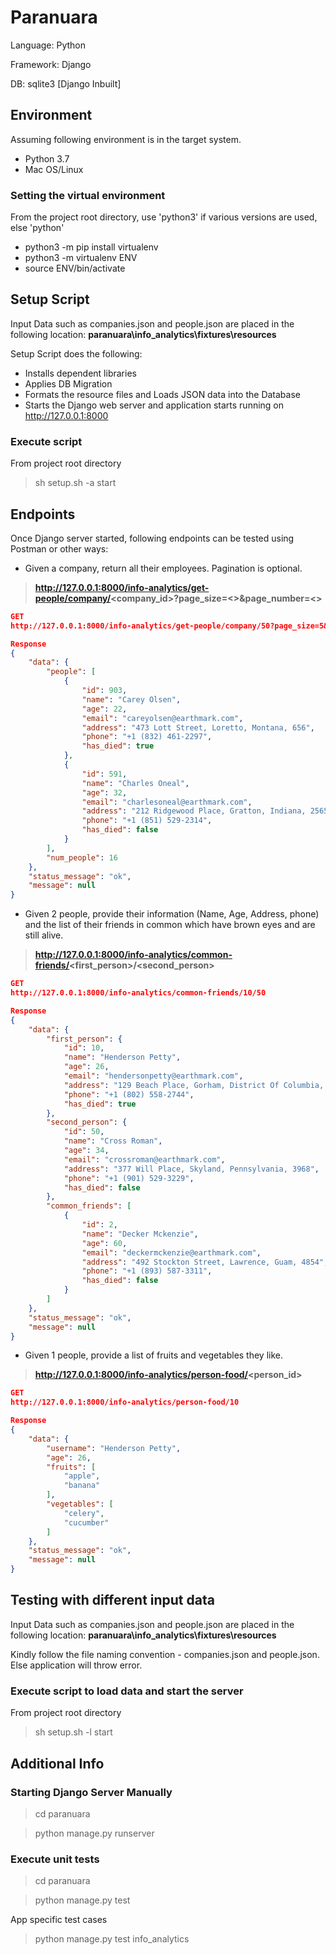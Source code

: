 # Paranuara
Language: Python

Framework: Django

DB: sqlite3 [Django Inbuilt]

## Environment
Assuming following environment is in the target system.

- Python 3.7
- Mac OS/Linux

### Setting the virtual environment
From the project root directory, use 'python3' if various versions are used, else 'python'
- python3 -m pip install virtualenv
- python3 -m virtualenv ENV
- source ENV/bin/activate

## Setup Script
Input Data such as  companies.json and people.json are placed in the following location:
**paranuara\info_analytics\fixtures\resources**

Setup Script does the following:
- Installs dependent libraries
- Applies DB Migration
- Formats the resource files and Loads JSON data into the Database
- Starts the Django web server and application starts running on http://127.0.0.1:8000

### Execute script
From project root directory
> sh setup.sh -a start

## Endpoints
Once Django server started, following endpoints can be tested using Postman or other ways:

- Given a company, return all their employees. Pagination is optional.

> **http://127.0.0.1:8000/info-analytics/get-people/company/<company_id>?page_size=<>&page_number=<>**

```json
GET
http://127.0.0.1:8000/info-analytics/get-people/company/50?page_size=5&page_number=1

Response
{
    "data": {
        "people": [
            {
                "id": 903,
                "name": "Carey Olsen",
                "age": 22,
                "email": "careyolsen@earthmark.com",
                "address": "473 Lott Street, Loretto, Montana, 656",
                "phone": "+1 (832) 461-2297",
                "has_died": true
            },
            {
                "id": 591,
                "name": "Charles Oneal",
                "age": 32,
                "email": "charlesoneal@earthmark.com",
                "address": "212 Ridgewood Place, Gratton, Indiana, 2565",
                "phone": "+1 (851) 529-2314",
                "has_died": false
            }
        ],
        "num_people": 16
    },
    "status_message": "ok",
    "message": null
}
```

- Given 2 people, provide their information (Name, Age, Address, phone) and the list of their friends in common which have brown eyes and are still alive.

> **http://127.0.0.1:8000/info-analytics/common-friends/<first_person>/<second_person>**

```json
GET
http://127.0.0.1:8000/info-analytics/common-friends/10/50

Response
{
    "data": {
        "first_person": {
            "id": 10,
            "name": "Henderson Petty",
            "age": 26,
            "email": "hendersonpetty@earthmark.com",
            "address": "129 Beach Place, Gorham, District Of Columbia, 2637",
            "phone": "+1 (802) 558-2744",
            "has_died": true
        },
        "second_person": {
            "id": 50,
            "name": "Cross Roman",
            "age": 34,
            "email": "crossroman@earthmark.com",
            "address": "377 Will Place, Skyland, Pennsylvania, 3968",
            "phone": "+1 (901) 529-3229",
            "has_died": false
        },
        "common_friends": [
            {
                "id": 2,
                "name": "Decker Mckenzie",
                "age": 60,
                "email": "deckermckenzie@earthmark.com",
                "address": "492 Stockton Street, Lawrence, Guam, 4854",
                "phone": "+1 (893) 587-3311",
                "has_died": false
            }
        ]
    },
    "status_message": "ok",
    "message": null
}
```

- Given 1 people, provide a list of fruits and vegetables they like.

> **http://127.0.0.1:8000/info-analytics/person-food/<person_id>**

```json
GET
http://127.0.0.1:8000/info-analytics/person-food/10

Response
{
    "data": {
        "username": "Henderson Petty",
        "age": 26,
        "fruits": [
            "apple",
            "banana"
        ],
        "vegetables": [
            "celery",
            "cucumber"
        ]
    },
    "status_message": "ok",
    "message": null
}
```

## Testing with different input data

Input Data such as companies.json and people.json are placed in the following location:
**paranuara\info_analytics\fixtures\resources**

Kindly follow the file naming convention - companies.json and people.json. Else application will throw error.

### Execute script to load data and start the server
From project root directory
> sh setup.sh -l start

## Additional Info
### Starting Django Server Manually
> cd paranuara

> python manage.py runserver

### Execute unit tests
> cd paranuara

> python manage.py test 

App specific test cases
> python manage.py test info_analytics
